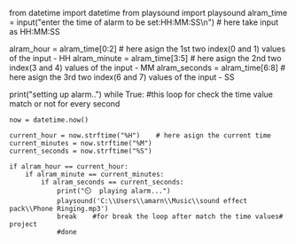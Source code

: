 from datetime import datetime
from playsound import playsound
alram_time = input("enter the time of alarm to be set:HH:MM:SS\n") # here take input as HH:MM:SS

alram_hour = alram_time[0:2]     # here asign the 1st two index(0 and 1) values of the input - HH
alram_minute = alram_time[3:5]   # here asign the 2nd two index(3 and 4) values of the input - MM
alram_seconds = alram_time[6:8]  # here asign the 3rd two index(6 and 7) values of the input - SS

print("setting up alarm..")
while True:            #this loop for check the time value match or not for every second 

    now = datetime.now()
    
    current_hour = now.strftime("%H")    # here asign the current time 
    current_minutes = now.strftime("%M")
    current_seconds = now.strftime("%S")
    
    if alram_hour == current_hour:
        if alram_minute == current_minutes:
            if alram_seconds == current_seconds:
                print("⏲️  playing alarm...")
                playsound('C:\\Users\\amarn\\Music\\sound effect pack\\Phone Ringing.mp3')
                break    #for break the loop after match the time values# project
                #done
                
